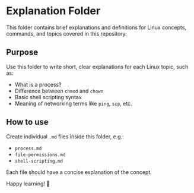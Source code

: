 # Explanation Folder

This folder contains brief explanations and definitions for Linux concepts, commands, and topics covered in this repository.

## Purpose
Use this folder to write short, clear explanations for each Linux topic, such as:
- What is a process?
- Difference between `chmod` and `chown`
- Basic shell scripting syntax
- Meaning of networking terms like `ping`, `scp`, etc.

## How to use
Create individual `.md` files inside this folder, e.g.:
- `process.md`
- `file-permissions.md`
- `shell-scripting.md`

Each file should have a concise explanation of the concept.

Happy learning! 🚀
